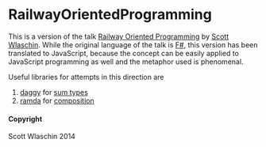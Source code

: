 RailwayOrientedProgramming
==========================

This is a version of the talk [Railway Oriented Programming](https://fsharpforfunandprofit.com/rop/) by
[Scott Wlaschin](https://fsharpforfunandprofit.com/about/).
While the original language of the talk is [F#](https://fsharp.org), this version has been translated to JavaScript, because
the concept can be easily applied to JavaScript programming as well and the metaphor used is phenomenal.

Useful libraries for attempts in this direction are
1. [daggy](https://github.com/fantasyland/daggy) for [sum types](https://www.schoolofhaskell.com/school/to-infinity-and-beyond/pick-of-the-week/sum-types)
2. [ramda](https://ramdajs.com) for [composition](https://ramdajs.com/docs/#compose)

#### Copyright
Scott Wlaschin 2014

